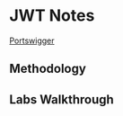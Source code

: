 # JWT Notes

[Portswigger](https://portswigger.net/web-security/jwt)

## Methodology

## Labs Walkthrough
